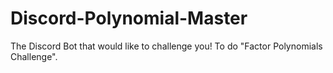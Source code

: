 # Discord-Polynomial-Master
The Discord Bot that would like to challenge you! To do "Factor Polynomials Challenge".
